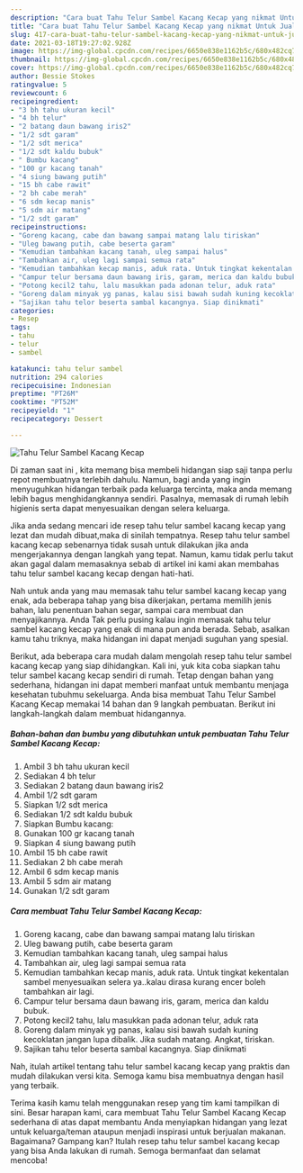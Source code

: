 ```yaml
---
description: "Cara buat Tahu Telur Sambel Kacang Kecap yang nikmat Untuk Jualan"
title: "Cara buat Tahu Telur Sambel Kacang Kecap yang nikmat Untuk Jualan"
slug: 417-cara-buat-tahu-telur-sambel-kacang-kecap-yang-nikmat-untuk-jualan
date: 2021-03-18T19:27:02.928Z
image: https://img-global.cpcdn.com/recipes/6650e838e1162b5c/680x482cq70/tahu-telur-sambel-kacang-kecap-foto-resep-utama.jpg
thumbnail: https://img-global.cpcdn.com/recipes/6650e838e1162b5c/680x482cq70/tahu-telur-sambel-kacang-kecap-foto-resep-utama.jpg
cover: https://img-global.cpcdn.com/recipes/6650e838e1162b5c/680x482cq70/tahu-telur-sambel-kacang-kecap-foto-resep-utama.jpg
author: Bessie Stokes
ratingvalue: 5
reviewcount: 6
recipeingredient:
- "3 bh tahu ukuran kecil"
- "4 bh telur"
- "2 batang daun bawang iris2"
- "1/2 sdt garam"
- "1/2 sdt merica"
- "1/2 sdt kaldu bubuk"
- " Bumbu kacang"
- "100 gr kacang tanah"
- "4 siung bawang putih"
- "15 bh cabe rawit"
- "2 bh cabe merah"
- "6 sdm kecap manis"
- "5 sdm air matang"
- "1/2 sdt garam"
recipeinstructions:
- "Goreng kacang, cabe dan bawang sampai matang lalu tiriskan"
- "Uleg bawang putih, cabe beserta garam"
- "Kemudian tambahkan kacang tanah, uleg sampai halus"
- "Tambahkan air, uleg lagi sampai semua rata"
- "Kemudian tambahkan kecap manis, aduk rata. Untuk tingkat kekentalan sambel menyesuaikan selera ya..kalau dirasa kurang encer boleh tambahkan air lagi."
- "Campur telur bersama daun bawang iris, garam, merica dan kaldu bubuk."
- "Potong kecil2 tahu, lalu masukkan pada adonan telur, aduk rata"
- "Goreng dalam minyak yg panas, kalau sisi bawah sudah kuning kecoklatan jangan lupa dibalik. Jika sudah matang. Angkat, tiriskan."
- "Sajikan tahu telor beserta sambal kacangnya. Siap dinikmati"
categories:
- Resep
tags:
- tahu
- telur
- sambel

katakunci: tahu telur sambel 
nutrition: 294 calories
recipecuisine: Indonesian
preptime: "PT26M"
cooktime: "PT52M"
recipeyield: "1"
recipecategory: Dessert

---
```



![Tahu Telur Sambel Kacang Kecap](https://img-global.cpcdn.com/recipes/6650e838e1162b5c/680x482cq70/tahu-telur-sambel-kacang-kecap-foto-resep-utama.jpg)

Di zaman  saat ini , kita memang bisa membeli hidangan siap saji tanpa perlu repot membuatnya terlebih dahulu. Namun, bagi anda yang ingin menyuguhkan hidangan terbaik pada keluarga tercinta, maka anda memang lebih bagus menghidangkannya sendiri. Pasalnya, memasak di rumah lebih higienis serta dapat menyesuaikan dengan selera keluarga.

Jika anda sedang mencari ide resep tahu telur sambel kacang kecap yang lezat dan mudah dibuat,maka di sinilah tempatnya. Resep tahu telur sambel kacang kecap  sebenarnya tidak susah untuk dilakukan jika anda mengerjakannya dengan langkah yang tepat. Namun, kamu tidak perlu takut akan gagal dalam memasaknya 
sebab di artikel ini kami akan membahas tahu telur sambel kacang kecap dengan hati-hati.  



Nah untuk anda yang mau memasak tahu telur sambel kacang kecap yang enak, ada beberapa tahap yang bisa dikerjakan, pertama memilih jenis bahan, lalu penentuan bahan segar, sampai cara membuat dan menyajikannya. Anda Tak perlu pusing kalau ingin memasak tahu telur sambel kacang kecap yang enak di mana pun anda berada. Sebab, asalkan kamu  tahu triknya, maka hidangan ini dapat menjadi suguhan yang spesial.

Berikut, ada beberapa cara mudah dalam mengolah resep tahu telur sambel kacang kecap yang siap dihidangkan. Kali ini, yuk kita coba siapkan tahu telur sambel kacang kecap sendiri di rumah. Tetap dengan bahan yang sederhana, hidangan ini dapat memberi manfaat untuk membantu menjaga kesehatan tubuhmu sekeluarga. Anda bisa membuat Tahu Telur Sambel Kacang Kecap memakai 14 bahan dan 9 langkah pembuatan. Berikut ini langkah-langkah dalam membuat hidangannya.

<!--inarticleads1-->

##### Bahan-bahan dan bumbu yang dibutuhkan untuk pembuatan Tahu Telur Sambel Kacang Kecap:

1. Ambil 3 bh tahu ukuran kecil
1. Sediakan 4 bh telur
1. Sediakan 2 batang daun bawang iris2
1. Ambil 1/2 sdt garam
1. Siapkan 1/2 sdt merica
1. Sediakan 1/2 sdt kaldu bubuk
1. Siapkan  Bumbu kacang:
1. Gunakan 100 gr kacang tanah
1. Siapkan 4 siung bawang putih
1. Ambil 15 bh cabe rawit
1. Sediakan 2 bh cabe merah
1. Ambil 6 sdm kecap manis
1. Ambil 5 sdm air matang
1. Gunakan 1/2 sdt garam




<!--inarticleads2-->

##### Cara membuat Tahu Telur Sambel Kacang Kecap:

1. Goreng kacang, cabe dan bawang sampai matang lalu tiriskan
1. Uleg bawang putih, cabe beserta garam
1. Kemudian tambahkan kacang tanah, uleg sampai halus
1. Tambahkan air, uleg lagi sampai semua rata
1. Kemudian tambahkan kecap manis, aduk rata. Untuk tingkat kekentalan sambel menyesuaikan selera ya..kalau dirasa kurang encer boleh tambahkan air lagi.
1. Campur telur bersama daun bawang iris, garam, merica dan kaldu bubuk.
1. Potong kecil2 tahu, lalu masukkan pada adonan telur, aduk rata
1. Goreng dalam minyak yg panas, kalau sisi bawah sudah kuning kecoklatan jangan lupa dibalik. Jika sudah matang. Angkat, tiriskan.
1. Sajikan tahu telor beserta sambal kacangnya. Siap dinikmati




Nah, itulah artikel tentang  tahu telur sambel kacang kecap  yang praktis dan mudah dilakukan versi kita. Semoga kamu bisa membuatnya dengan hasil yang terbaik. 

Terima kasih kamu telah menggunakan resep yang tim kami tampilkan di sini. Besar harapan kami, cara membuat  Tahu Telur Sambel Kacang Kecap sederhana di atas dapat membantu Anda menyiapkan hidangan yang lezat untuk keluarga/teman ataupun menjadi inspirasi untuk berjualan makanan. Bagaimana? Gampang kan? Itulah resep tahu telur sambel kacang kecap yang bisa Anda lakukan di rumah. Semoga bermanfaat dan selamat mencoba!

